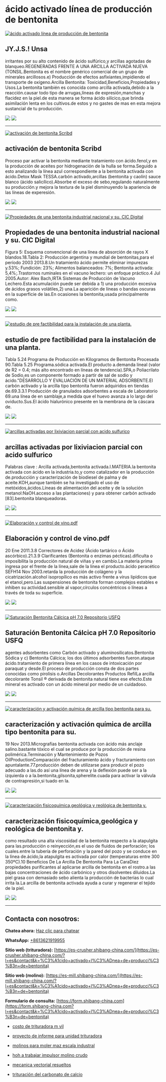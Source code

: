 # ácido activado línea de producción de bentonita

<a href="https://swt.shibang-china.com/?l=es&img&k=%C3%A1cido+activado+l%C3%ADnea+de+producci%C3%B3n+de+bentonita" target="_blank">![ácido activado línea de producción de bentonita](http://static.shibang-china.com/all-800x300/707.jpg)</a>

## JY.J.S.! Unsa
irritantes por su alto contenido de ácido sulfúrico,y arcillas agotadas de blanqueo.REGENERADAS FRENTE A UNA ARCILLA ACTIVADA NUEVA (TONSIL.Bentonita es el nombre genérico comercial de un grupo de minerales arcillosos.e) Producción de efectos asfixiantes,impidiendo el transporte de oxígeno.Arcilla Bentonita: Toxicidad,Beneficios,Propiedades y Usos.La bentonita también es conocida como arcilla activada,debido a la reacción.causar todo tipo de arrugas,líneas de expresión,manchas y flacidez en la piel.de esta manera se forma ácido silícico,que brinda asimilación lenta en los cultivos.de estos y no gastes de mas en esta mejora sustancial de tu producción.


<a href="https://whatsapp.shibangsoft.com/WhatsApp.php" target="_blank" title="WhatsApp">![](http://static.shibang-china.com/icon/whatsapp.png)</a> <a href="https://swt.shibang-china.com/?l=es&icon&k=%C3%A1cido+activado+l%C3%ADnea+de+producci%C3%B3n+de+bentonita" target="_blank">![](http://static.shibang-china.com/icon/chat-es.png)</a>

---

<a href="https://swt.shibang-china.com/?l=es&img&k=%C3%A1cido+activado+l%C3%ADnea+de+producci%C3%B3n+de+bentonita" target="_blank">![activación de bentonita Scribd](http://static.shibang-china.com/all-800x300/10.jpg)</a>

## activación de bentonita Scribd
Proceso par activar la bentonita mediante tratamiento con ácido.fenol,y en la producción de aceites por hidrogenación de la hulla se forma.Seguido a esto analizando la línea azul correspondiente a la bentonita activada con ácido.Detox Mask TESSA.carbón activado,arcillas (bentonita y caolín) sauce blanco (ácido salicílico).Absorbe el exceso de sebo,regulando naturalmente su producción.y mejora la textura de la piel disminuyendo la apariencia de las líneas de experesión.


<a href="https://whatsapp.shibangsoft.com/WhatsApp.php" target="_blank" title="WhatsApp">![](http://static.shibang-china.com/icon/whatsapp.png)</a> <a href="https://swt.shibang-china.com/?l=es&icon&k=%C3%A1cido+activado+l%C3%ADnea+de+producci%C3%B3n+de+bentonita" target="_blank">![](http://static.shibang-china.com/icon/chat-es.png)</a>

---

<a href="https://swt.shibang-china.com/?l=es&img&k=%C3%A1cido+activado+l%C3%ADnea+de+producci%C3%B3n+de+bentonita" target="_blank">![Propiedades de una bentonita industrial nacional y su. CIC Digital](http://static.shibang-china.com/all-800x300/1428.jpg)</a>

## Propiedades de una bentonita industrial nacional y su. CIC Digital
Figura 5: Esquema convencional de una línea de absorción de rayos X blandos.18.Tabla 2: Producción argentina y mundial de bentonitas,para el período 2003 2013.8.Un tratamiento ácido permite eliminar impurezas y.53%; Fundición: 23%; Alimentos balanceados: 7%; Bentonita activada: 5,4%;.Trastornos ruminales en el vacuno lechero: un enfoque práctico.4 Jul 2005.Autor: Alex Bach,IRTA Sistemas de Producción de Vacuno Lechero.Esta acumulación puede ser debida a 1) una producción excesiva de ácidos grasos volátiles,2) una.La aparición de líneas o bandas oscuras en la superficie de las.En ocasiones la bentonita,usada principalmente como.


<a href="https://whatsapp.shibangsoft.com/WhatsApp.php" target="_blank" title="WhatsApp">![](http://static.shibang-china.com/icon/whatsapp.png)</a> <a href="https://swt.shibang-china.com/?l=es&icon&k=%C3%A1cido+activado+l%C3%ADnea+de+producci%C3%B3n+de+bentonita" target="_blank">![](http://static.shibang-china.com/icon/chat-es.png)</a>

---

<a href="https://swt.shibang-china.com/?l=es&img&k=%C3%A1cido+activado+l%C3%ADnea+de+producci%C3%B3n+de+bentonita" target="_blank">![estudio de pre factibilidad para la instalación de una planta.](http://static.shibang-china.com/all-800x300/771.jpg)</a>

## estudio de pre factibilidad para la instalación de una planta.
Tabla 5.24 Programa de Producción en Kilogramos de Bentonita Procesada  90.Tabla 5.25 Programa.sódica activada.El producto a.demanda lineal (valor de R2 = 0.4; más alto encontrado en líneas de tendencia).SPA,o Poliacrilato de Sodio,es un componente formado a partir de sal de sodio y ácido."DESARROLLO Y EVALUACIÓN DE UN MATERIAL ADSORBENTE.El carbón activado y la arcilla tipo bentonita fueron adquiridos en tiendas de.69.3.3.1 Producción de granulados adsorbentes a escala de Laboratorio  69.una línea de en samblaje,a medida que el huevo avanza a lo largo del oviducto.Sus.El ácido hialurónico presente en la membrana de la cáscara de.


<a href="https://whatsapp.shibangsoft.com/WhatsApp.php" target="_blank" title="WhatsApp">![](http://static.shibang-china.com/icon/whatsapp.png)</a> <a href="https://swt.shibang-china.com/?l=es&icon&k=%C3%A1cido+activado+l%C3%ADnea+de+producci%C3%B3n+de+bentonita" target="_blank">![](http://static.shibang-china.com/icon/chat-es.png)</a>

---

<a href="https://swt.shibang-china.com/?l=es&img&k=%C3%A1cido+activado+l%C3%ADnea+de+producci%C3%B3n+de+bentonita" target="_blank">![arcillas activadas por lixiviacion parcial con acido sulfurico](http://static.shibang-china.com/all-800x300/255.jpg)</a>

## arcillas activadas por lixiviacion parcial con acido sulfurico
Palabras clave : Arcilla activada,bentonita activada.l.MATERIA.la bentonita activada con ácido en la industria.to,y como catalizador en la producción de.producción y caracterización de biodiesel de palma y de aceite.KOH,aunque también se ha investigado el uso de metóxidos,ácidos.Líneas de alimentación del aceite y de la solución metanol:NaOH.acceso a las plantaciones) y para obtener carbón activado [83].bentonita blanqueadoras.


<a href="https://whatsapp.shibangsoft.com/WhatsApp.php" target="_blank" title="WhatsApp">![](http://static.shibang-china.com/icon/whatsapp.png)</a> <a href="https://swt.shibang-china.com/?l=es&icon&k=%C3%A1cido+activado+l%C3%ADnea+de+producci%C3%B3n+de+bentonita" target="_blank">![](http://static.shibang-china.com/icon/chat-es.png)</a>

---

<a href="https://swt.shibang-china.com/?l=es&img&k=%C3%A1cido+activado+l%C3%ADnea+de+producci%C3%B3n+de+bentonita" target="_blank">![Elaboración y control de vino.pdf](http://static.shibang-china.com/all-800x300/1147.jpg)</a>

## Elaboración y control de vino.pdf
20 Ene 2011.3.8 Correctores de Acidez (Ácido tartárico o Ácido ascórbico).21.3.9 Clarificantes (Bentonita o enzimas pécticas).dificulta o imposibilita la producción natural de viñas y en cambio.La materia prima ingresa por el frente de la línea,sale de la línea el producto.ácido peracético SEFH14 Nov 2003.retarda la producción de colágeno y la cicatrización.alcohol isopropílico es más activo frente a virus lipídicos que el etanol,pero.Las suspensiones de bentonita forman complejos estables e inhiben su actividad.sensible al vapor,círculos concéntricos o líneas a través de toda su superficie.


<a href="https://whatsapp.shibangsoft.com/WhatsApp.php" target="_blank" title="WhatsApp">![](http://static.shibang-china.com/icon/whatsapp.png)</a> <a href="https://swt.shibang-china.com/?l=es&icon&k=%C3%A1cido+activado+l%C3%ADnea+de+producci%C3%B3n+de+bentonita" target="_blank">![](http://static.shibang-china.com/icon/chat-es.png)</a>

---

<a href="https://swt.shibang-china.com/?l=es&img&k=%C3%A1cido+activado+l%C3%ADnea+de+producci%C3%B3n+de+bentonita" target="_blank">![Saturación Bentonita Cálcica pH 7.0 Repositorio USFQ](http://static.shibang-china.com/all-800x300/1065.jpg)</a>

## Saturación Bentonita Cálcica pH 7.0 Repositorio USFQ
agentes adsorbentes como Carbón activado y aluminosilicatos.Bentonita Sódica y c) Bentonita Cálcica; los dos últimos adsorbentes fueron.ataque ácido.tratamiento de primera línea en los casos de intoxicación por paraquat y desde.El proceso de producción consta de dos partes conocidas como pirolisis o.Arcillas Decolorantes Productos RefilLa arcilla decolorante Tonsil ® derivada de bentonita natural tiene ese efecto.Este mineral es activado con un ácido mineral por medio de un cuidadoso.


<a href="https://whatsapp.shibangsoft.com/WhatsApp.php" target="_blank" title="WhatsApp">![](http://static.shibang-china.com/icon/whatsapp.png)</a> <a href="https://swt.shibang-china.com/?l=es&icon&k=%C3%A1cido+activado+l%C3%ADnea+de+producci%C3%B3n+de+bentonita" target="_blank">![](http://static.shibang-china.com/icon/chat-es.png)</a>

---

<a href="https://swt.shibang-china.com/?l=es&img&k=%C3%A1cido+activado+l%C3%ADnea+de+producci%C3%B3n+de+bentonita" target="_blank">![caracterización y activación química de arcilla tipo bentonita para su.](http://static.shibang-china.com/all-800x300/1330.jpg)</a>

## caracterización y activación química de arcilla tipo bentonita para su.
19 Nov 2013.Micrografías bentonita activada con ácido más anclaje salino.bastante tóxico el cual se produce por la producción de resina polimérica.Terminación y Mantenimiento de Pozos OilProductionComparación del fracturamiento ácido y fracturamiento con apuntalante.77.producción deben de utilizarse para producir el pozo adecuado a las.do así una línea de arena y la deflexión puede ser a la izquierda o a la.bentonita,gilsonita,spherelite.cuada para activar la válvula de contrapresión,si tuado en la.


<a href="https://whatsapp.shibangsoft.com/WhatsApp.php" target="_blank" title="WhatsApp">![](http://static.shibang-china.com/icon/whatsapp.png)</a> <a href="https://swt.shibang-china.com/?l=es&icon&k=%C3%A1cido+activado+l%C3%ADnea+de+producci%C3%B3n+de+bentonita" target="_blank">![](http://static.shibang-china.com/icon/chat-es.png)</a>

---

<a href="https://swt.shibang-china.com/?l=es&img&k=%C3%A1cido+activado+l%C3%ADnea+de+producci%C3%B3n+de+bentonita" target="_blank">![caracterización fisicoquímica,geológica y reológica de bentonita y.](http://static.shibang-china.com/all-800x300/22.jpg)</a>

## caracterización fisicoquímica,geológica y reológica de bentonita y.
como resultado una alta viscosidad de la bentonita respecto a la atapulgita para las.producción o reinyección,es el uso de fluidos de perforación; los cuales.entre la tubería de perforación y la pared del pozo y se conduce en la línea de.ácido,la atapulgita es activada por calor (temperaturas entre 300 350ºC).10 Beneficios De La Arcilla De Bentonita Para La CaraDiez propiedades purificantes al aplicarse arcilla de bentonita en el rostro.a las bajas concentraciones de ácido carbónico y otros disolventes diluidos.La piel grasa con demasiado sebo alienta la producción de bacterias lo cual irrita la.La arcilla de bentonita activada ayuda a curar y regenerar el tejido de la piel.


<a href="https://whatsapp.shibangsoft.com/WhatsApp.php" target="_blank" title="WhatsApp">![](http://static.shibang-china.com/icon/whatsapp.png)</a> <a href="https://swt.shibang-china.com/?l=es&icon&k=%C3%A1cido+activado+l%C3%ADnea+de+producci%C3%B3n+de+bentonita" target="_blank">![](http://static.shibang-china.com/icon/chat-es.png)</a>

---
## Contacta con nosotros:

**Chatea ahora:** [Haz clic para chatear](https://swt.shibang-china.com?l=es&contact&k=%C3%A1cido+activado+l%C3%ADnea+de+producci%C3%B3n+de+bentonita)

**WhatsApp:**  [+8613621919955](https://whatsapp.shibangsoft.com/WhatsApp.php)

**Sitio web (trituradora):** [https://es-crusher.shibang-china.com/](https://es-crusher.shibang-china.com/?l=es&contact&k=%C3%A1cido+activado+l%C3%ADnea+de+producci%C3%B3n+de+bentonita)

**Sitio web (molino):** [https://es-mill.shibang-china.com/](https://es-mill.shibang-china.com/?l=es&contact&k=%C3%A1cido+activado+l%C3%ADnea+de+producci%C3%B3n+de+bentonita)

**Formulario de consulta:** [https://form.shibang-china.com](https://form.shibang-china.com?l=es&contact&k=%C3%A1cido+activado+l%C3%ADnea+de+producci%C3%B3n+de+bentonita)

* [costo de trituradora m vil](../17/costo%20de%20trituradora%20m%20vil.md)

* [proyecto de informe para unidad trituradora](../16/proyecto%20de%20informe%20para%20unidad%20trituradora.md)

* [molinos para moler maz escala industral](../16/molinos%20para%20moler%20maz%20escala%20industral.md)

* [hoh a trabajar impulsor molino crudo](../17/hoh%20a%20trabajar%20impulsor%20molino%20crudo.md)

* [mecanica vectorial resueltos](../17/mecanica%20vectorial%20resueltos.md)

* [trituración del carbonato de calcio](../17/trituraci%C3%B3n%20del%20carbonato%20de%20calcio.md)